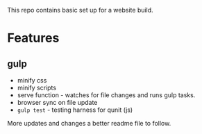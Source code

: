This repo contains basic set up for a website build. 

# Features

## gulp
* minify css
* minify scripts 
* serve function - watches for file changes and runs gulp tasks. 
* browser sync on file update
* `gulp test` - testing harness for qunit (js)

More updates and changes a better readme file to follow.
